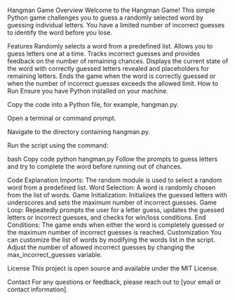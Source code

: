 Hangman Game
Overview
Welcome to the Hangman Game! This simple Python game challenges you to guess a randomly selected word by guessing individual letters. You have a limited number of incorrect guesses to identify the word before you lose.

Features
Randomly selects a word from a predefined list.
Allows you to guess letters one at a time.
Tracks incorrect guesses and provides feedback on the number of remaining chances.
Displays the current state of the word with correctly guessed letters revealed and placeholders for remaining letters.
Ends the game when the word is correctly guessed or when the number of incorrect guesses exceeds the allowed limit.
How to Run
Ensure you have Python installed on your machine.

Copy the code into a Python file, for example, hangman.py.

Open a terminal or command prompt.

Navigate to the directory containing hangman.py.

Run the script using the command:

bash
Copy code
python hangman.py
Follow the prompts to guess letters and try to complete the word before running out of chances.

Code Explanation
Imports: The random module is used to select a random word from a predefined list.
Word Selection: A word is randomly chosen from the list of words.
Game Initialization: Initializes the guessed letters with underscores and sets the maximum number of incorrect guesses.
Game Loop: Repeatedly prompts the user for a letter guess, updates the guessed letters or incorrect guesses, and checks for win/loss conditions.
End Conditions: The game ends when either the word is completely guessed or the maximum number of incorrect guesses is reached.
Customization
You can customize the list of words by modifying the words list in the script. Adjust the number of allowed incorrect guesses by changing the max_incorrect_guesses variable.

License
This project is open source and available under the MIT License.

Contact
For any questions or feedback, please reach out to [your email or contact information].
